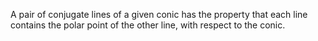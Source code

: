 A pair of conjugate lines of a given conic has the property that each
line contains the polar point of the other line, with respect to the
conic.
